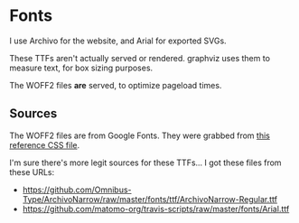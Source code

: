 # Fonts

I use Archivo for the website, and Arial for exported SVGs.

These TTFs aren't actually served or rendered.
graphviz uses them to measure text, for box sizing purposes.

The WOFF2 files **are** served, to optimize pageload times.

## Sources

The WOFF2 files are from Google Fonts. They were grabbed from
[this reference CSS file](https://fonts.googleapis.com/css2?family=Archivo+Narrow:wght@400;700&display=swap).

I'm sure there's more legit sources for these TTFs...
I got these files from these URLs:

* https://github.com/Omnibus-Type/ArchivoNarrow/raw/master/fonts/ttf/ArchivoNarrow-Regular.ttf
* https://github.com/matomo-org/travis-scripts/raw/master/fonts/Arial.ttf
